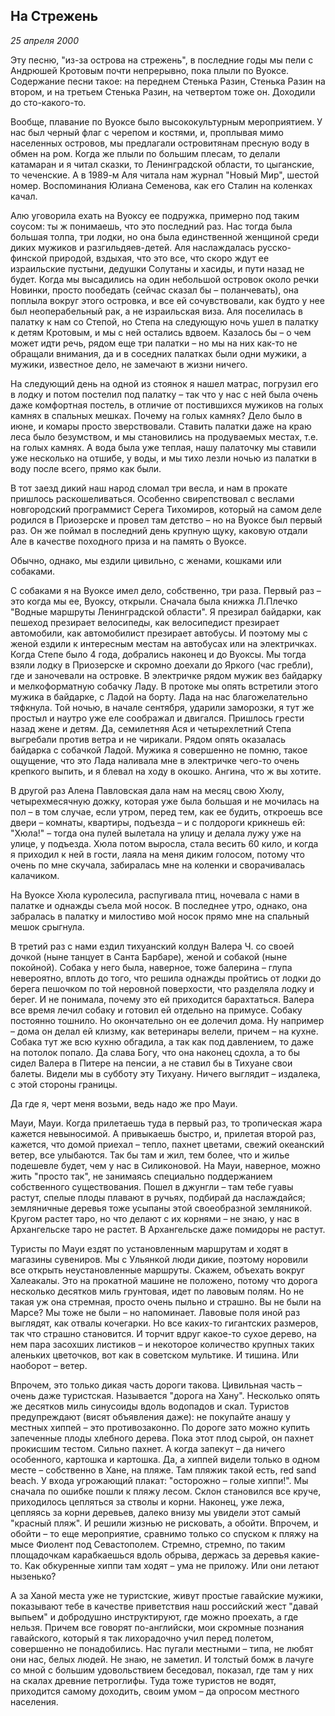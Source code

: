 ## На Стрежень
_25 апреля 2000_

Эту песню, "из-за острова на стрежень", в последние годы мы пели с Андрюшей Кротовым почти непрерывно, пока плыли по Вуоксе. Содержание песни такое: на переднем Стенька Разин, Стенька Разин на втором, и на третьем Стенька Разин, на четвертом тоже он. Доходили до сто-какого-то.

Вообще, плавание по Вуоксе было высококультурным мероприятием. У нас был черный флаг с черепом и костями, и, проплывая мимо населенных островов, мы предлагали островитянам пресную воду в обмен на ром. Когда же плыли по большим плесам, то делали катамаран и я читал сказки, то Ленинградской области, то цыганские, то чеченские. А в 1989-м Аля читала нам журнал "Новый Мир", шестой номер. Воспоминания Юлиана Семенова, как его Сталин на коленках качал.

Алю уговорила ехать на Вуоксу ее подружка, примерно под таким соусом: ты ж понимаешь, что это последний раз. Нас тогда была большая толпа, три лодки, но она была единственной женщиной среди диких мужиков и разгильдяев-детей. Аля наслаждалась русско-финской природой, вздыхая, что это все, что скоро ждут ее израильские пустыни, дедушки Солутаны и хасиды, и пути назад не будет. Когда мы высадились на один небольшой островок около речки Новинки, просто пообедать (сейчас сказал бы – поланчевать), она поплыла вокруг этого островка, и все ей сочувствовали, как будто у нее был неоперабельный рак, а не израильская виза. Аля поселилась в палатку к нам со Степой, но Степа на следующую ночь ушел в палатку к детям Кротовым, и мы с ней остались вдвоем. Казалось бы – о чем может идти речь, рядом еще три палатки – но мы на них как-то не обращали внимания, да и в соседних палатках были одни мужики, а мужики, известное дело, не замечают в жизни ничего.

На следующий день на одной из стоянок я  нашел матрас, погрузил его в лодку и потом постелил под палатку – так что у нас с ней была очень даже комфортная постель, в отличие от постившихся мужиков на голых камнях в спальных мешках. Почему на голых камнях? Дело было в июне, и комары просто зверствовали. Ставить палатки даже на краю леса было безумством, и мы становились на продуваемых местах, т.е. на голых камнях. А вода была уже теплая, нашу палаточку мы ставили уже несколько на отшибе, у воды, и мы тихо лезли ночью из палатки в воду после всего, прямо как были.

В тот заезд дикий наш народ сломал три весла, и нам в прокате пришлось раскошеливаться. Особенно свирепствовал с веслами новгородский программист Серега Тихомиров, который на самом деле родился в Приозерске и провел там детство – но на Вуоксе был первый раз. Он же поймал в последний день крупную щуку, каковую отдали Але в качестве походного приза и на память о Вуоксе.

Обычно, однако, мы ездили цивильно, с женами, кошками или собаками.

С собаками я на Вуоксе имел дело, собственно, три раза. Первый раз – это когда мы ее, Вуоксу, открыли. Сначала была книжка Л.Плечко "Водные маршруты Ленинградской области". Я презирал байдарки, как пешеход презирает велосипеды, как велосипедист презирает автомобили, как автомобилист презирает автобусы. И поэтому мы с женой ездили к интересным местам на автобусах или на электричках. Когда Степе было 4 года, добрались наконец и до Вуоксы. Мы тогда взяли лодку в Приозерске и скромно доехали до Яркого (час гребли), где и заночевали на островке. В электричке рядом мужик вез байдарку и мелкоформатную собачку Ладу. В протоке мы опять встретили этого мужика в байдарке, с Ладой на борту. Лада на нас благожелательно тяфкнула. Той ночью, в начале сентября, ударили заморозки, я тут же простыл и наутро уже еле соображал и двигался. Пришлось грести назад жене и детям. Да, семилетняя Ася и четырехлетний Степа выгребали против ветра и не чирикали. Рядом опять оказалась байдарка с собачкой Ладой. Мужика я совершенно не помню, такое ощущение, что это Лада наливала мне в электричке чего-то очень крепкого выпить, и я блевал на ходу в окошко. Ангина, что ж вы хотите.

В другой раз Алена Павловская дала нам на месяц свою Хюлу, четырехмесячную дожку, которая уже была большая и не мочилась на пол – в том случае, если утром, перед тем, как ее будить, откроешь все двери – комнаты, квартиры, подъезда – и с полдороги крикнешь ей: "Хюла!" – тогда она пулей вылетала на улицу и делала лужу уже на улице, у подъезда. Хюла потом выросла, стала весить 60 кило, и когда я приходил к ней в гости, лаяла на меня диким голосом, потому что очень по мне скучала, забиралась мне на коленки и сворачивалась калачиком.

На Вуоксе Хюла куролесила, распугивала птиц, ночевала с нами в палатке и однажды съела мой носок. В последнее утро, однако, она забралась в палатку и милостиво мой носок прямо мне на спальный мешок срыгнула.

В третий раз с нами ездил тихуанский колдун Валера Ч. со своей дочкой (ныне танцует в Санта Барбаре), женой и собакой (ныне покойной). Собака у него была, наверное, тоже балерина – глупа невероятно, вплоть до того, что решила однажды пройтись от лодки до берега пешочком по той неровной поверхости, что разделяла  лодку и берег. И не понимала, почему это ей приходится барахтаться. Валера все время лечил собаку и готовил ей отдельно на примусе. Собаку постоянно тошнило. Но окончательно он ее долечил дома. Ну например – дома он делал ей клизму, как ветеринары велели, причем – на кухне. Собака тут же всю кухню обгадила, а так как под давлением, то даже на потолок попало. Да слава Богу, что она наконец сдохла, а то бы сидел Валера в Питере на пенсии, а не ставил бы в Тихуане свои балеты. Видели мы в субботу эту Тихуану. Ничего выглядит – издалека, с этой стороны границы.

Да где я, черт меня возьми, ведь надо же про Мауи.

Мауи, Мауи. Когда прилетаешь туда в первый раз, то тропическая жара кажется невыносимой. А привыкаешь быстро, и, прилетая второй раз, кажется, что домой приехал – тепло, пахнет цветами, свежий океанский ветер, все улыбаются. Так бы там и жил, тем более, что и жилье подешевле будет, чем у нас в Силиконовой. На Мауи, наверное, можно жить "просто так", не занимаясь специально поддержанием собственного существования. Пошел в джунгли – там тебе гуавы растут, спелые плоды плавают в ручьях, подбирай да наслаждайся; земляничные деревья тоже усыпаны этой своеобразной земляникой. Кругом растет таро, но что делают с их корнями – не знаю, у нас в Архангельске таро не растет. В Архангельске даже помидоры не растут.

Туристы по Мауи ездят по установленным маршрутам и ходят в магазины сувениров. Мы с Ульянкой люди дикие, поэтому норовили все открыть неустановленные маршруты. Скажем, объехать вокруг Халеакалы. Это на прокатной машине не положено, потому что дорога несколько десятков миль грунтовая, идет по лавовым полям. Но не такая уж она стремная, просто очень пыльно и страшно. Вы не были на Марсе? Мы тоже не были – но напоминает. Лавовые поля иной раз выглядят, как отвалы кочегарки. Но все каких-то гигантских размеров, так что страшно становится. И торчит вдруг какое-то сухое дерево, на нем пара засохших листиков – и некоторое количество крупных таких аленьких цветочков, вот как в советском мультике. И тишина. Или наоборот – ветер.

Впрочем, это только дикая часть дороги такова. Цивильная часть – очень даже туристская. Называется "дорога на Хану". Несколько опять же десятков миль синусоиды вдоль водопадов и скал. Туристов предупреждают (висят объявления даже): не покупайте анашу у местных хиппей – это противозаконно. По дороге зато можно купить запеченные плоды хлебного дерева. Пока этот плод сырой, он пахнет прокисшим тестом. Сильно пахнет. А когда запекут – да ничего особенного, картошка и картошка. Да, а хиппей видели только в одном месте – собственно в Хане, на пляже. Там пляжик такой есть, red sand beach. У входа угрожающий плакат: "осторожно – голые хиппи!". Мы сначала по ошибке пошли к пляжу лесом. Склон становился все круче, приходилось цепляться за стволы и корни. Наконец, уже лежа, цепляясь за корни деревьев, далеко внизу мы увидели этот самый "красный пляж". И решили жизнью не рисковать, а обойти. Впрочем, и обойти – то еще мероприятие, сравнимо только со спуском к пляжу на мысе Фиолент под Севастополем. Стремно, стремно, по таким площадочкам карабкаешься вдоль обрыва, держась за деревья какие-то. Как обкуренные хиппи там ходят – ума не приложу. Или они летают нызенько?

А за Ханой места уже не туристские, живут простые гавайские мужики, показывают тебе в качестве приветствия наш российский жест "давай выпьем" и добродушно инструктируют, где можно проехать, а где нельзя. Причем все говорят по-английски, мои скромные познания гавайского, который я так лихорадочно учил перед полетом, совершенно не понадобились. Нас пугали местными – типа, не любят они нас, белых людей. Не знаю, не заметил. И толстый бомж в лачуге со мной с большим удовольствием беседовал, показал, где там у них на скалах древние петроглифы. Туда тоже туристов не водят, приходится самому доходить, своим умом – да опросом местного населения.
